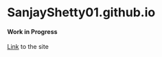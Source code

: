 # SanjayShetty01.github.io

#### Work in Progress

<a href="https://sanjayshetty01.github.io/" target="_blank">Link</strong></a> to the site
